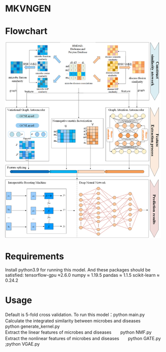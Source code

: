 # MKVNGEN
# Flowchart
![image](https://github.com/senliyang/MKVNGEN/blob/main/model.png)
# Requirements
Install python3.9 for running this model. And these packages should be satisfied:
tensorflow-gpu ≈2.6.0
numpy ≈ 1.19.5
pandas ≈ 1.1.5
scikit-learn ≈ 0.24.2
# Usage
Default is 5-fold cross validation. To run this model：python main.py
Calculate the integrated similarity between microbes and diseases  　&ensp;                  python generate_kernel.py          
Extract the linear features of microbes and diseases             　&ensp;        python NMF.py                 
Extract the nonlinear features of microbes and diseases          　&ensp;      python GATE.py ;python VGAE.py
